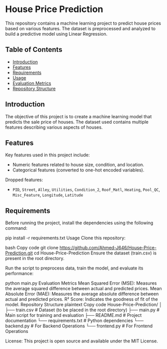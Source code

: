 # House Price Prediction

This repository contains a machine learning project to predict house prices based on various features. The dataset is preprocessed and analyzed to build a predictive model using Linear Regression.

## Table of Contents

- [Introduction](#introduction)
- [Features](#features)
- [Requirements](#requirements)
- [Usage](#usage)
- [Evaluation Metrics](#evaluation-metrics)
- [Repository Structure](#repository-structure)

## Introduction

The objective of this project is to create a machine learning model that predicts the sale price of houses. The dataset used contains multiple features describing various aspects of houses.

## Features

Key features used in this project include:
- Numeric features related to house size, condition, and location.
- Categorical features (converted to one-hot encoded variables).

Dropped features:
- `PID`, `Street`, `Alley`, `Utilities`, `Condition_2`, `Roof_Matl`, `Heating`, `Pool_QC`, `Misc_Feature`, `Longitude`, `Latitude`

## Requirements

Before running the project, install the dependencies using the following command:


pip install -r requirements.txt
Usage
Clone this repository:

bash
Copy code
git clone https://github.com/Ahmed-J646/House-Price-Prediction.git
cd House-Price-Prediction
Ensure the dataset (train.csv) is present in the root directory.

Run the script to preprocess data, train the model, and evaluate its performance:


python main.py
Evaluation Metrics
Mean Squared Error (MSE): Measures the average squared difference between actual and predicted prices.
Mean Absolute Error (MAE): Measures the average absolute difference between actual and predicted prices.
R² Score: Indicates the goodness of fit of the model.
Repository Structure
plaintext
Copy code
House-Price-Prediction/
│
├── train.csv                # Dataset (to be placed in the root directory)
├── main.py                  # Main script for training and evaluation
├── README.md                # Project documentation
└── requirements.txt         # Python dependencies
└── backend.py               # For Backend Operations
└── frontend.py              # For Frontend Operations

License:
This project is open source and available under the MIT License.

